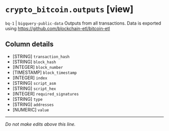 # `crypto_bitcoin.outputs` [view]
`bq-1` | `bigquery-public-data`
Outputs from all transactions.
Data is exported using https://github.com/blockchain-etl/bitcoin-etl

## Column details
* [STRING]    `transaction_hash`
* [STRING]    `block_hash`
* [INTEGER]   `block_number`
* [TIMESTAMP] `block_timestamp`
* [INTEGER]   `index`
* [STRING]    `script_asm`
* [STRING]    `script_hex`
* [INTEGER]   `required_signatures`
* [STRING]    `type`
* [STRING]    `addresses`
* [NUMERIC]   `value`

-------------------------------------------------------------------------------
*Do not make edits above this line.*
